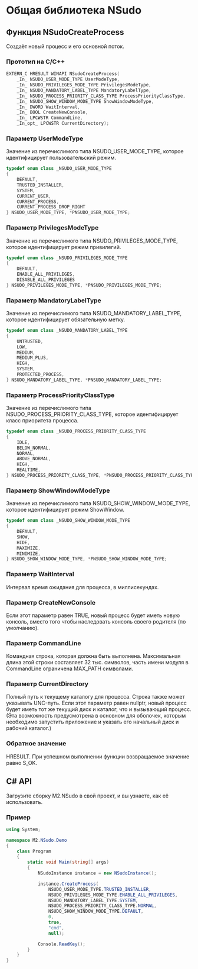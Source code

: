 ﻿# Общая библиотека NSudo

## Функция NSudoCreateProcess

Создаёт новый процесс и его основной поток.

### Прототип на C/C++

```cpp
EXTERN_C HRESULT WINAPI NSudoCreateProcess(
    _In_ NSUDO_USER_MODE_TYPE UserModeType,
    _In_ NSUDO_PRIVILEGES_MODE_TYPE PrivilegesModeType,
    _In_ NSUDO_MANDATORY_LABEL_TYPE MandatoryLabelType,
    _In_ NSUDO_PROCESS_PRIORITY_CLASS_TYPE ProcessPriorityClassType,
    _In_ NSUDO_SHOW_WINDOW_MODE_TYPE ShowWindowModeType,
    _In_ DWORD WaitInterval,
    _In_ BOOL CreateNewConsole,
    _In_ LPCWSTR CommandLine,
    _In_opt_ LPCWSTR CurrentDirectory);
```

### Параметр UserModeType

Значение из перечислимого типа NSUDO_USER_MODE_TYPE, которое идентифицирует пользовательский
режим.

```cpp
typedef enum class _NSUDO_USER_MODE_TYPE
{
    DEFAULT,
    TRUSTED_INSTALLER,
    SYSTEM,
    CURRENT_USER,
    CURRENT_PROCESS,
    CURRENT_PROCESS_DROP_RIGHT
} NSUDO_USER_MODE_TYPE, *PNSUDO_USER_MODE_TYPE;
```

### Параметр PrivilegesModeType

Значение из перечислимого типа NSUDO_PRIVILEGES_MODE_TYPE, которое идентифицирует
режим привилегий.

```cpp
typedef enum class _NSUDO_PRIVILEGES_MODE_TYPE
{
    DEFAULT,
    ENABLE_ALL_PRIVILEGES,
    DISABLE_ALL_PRIVILEGES
} NSUDO_PRIVILEGES_MODE_TYPE, *PNSUDO_PRIVILEGES_MODE_TYPE;
```

### Параметр MandatoryLabelType

Значение из перечислимого типа NSUDO_MANDATORY_LABEL_TYPE, которое идентифицирует
обязательную метку.

```cpp
typedef enum class _NSUDO_MANDATORY_LABEL_TYPE
{
    UNTRUSTED,
    LOW,
    MEDIUM,
    MEDIUM_PLUS,
    HIGH,
    SYSTEM,
    PROTECTED_PROCESS,
} NSUDO_MANDATORY_LABEL_TYPE, *PNSUDO_MANDATORY_LABEL_TYPE;
```

### Параметр ProcessPriorityClassType

Значение из перечислимого типа NSUDO_PROCESS_PRIORITY_CLASS_TYPE, которое 
идентифицирует класс приоритета процесса.

```cpp
typedef enum class _NSUDO_PROCESS_PRIORITY_CLASS_TYPE
{
    IDLE,
    BELOW_NORMAL,
    NORMAL,
    ABOVE_NORMAL,
    HIGH,
    REALTIME,
} NSUDO_PROCESS_PRIORITY_CLASS_TYPE, *PNSUDO_PROCESS_PRIORITY_CLASS_TYPE;
```

### Параметр ShowWindowModeType

Значение из перечислимого типа NSUDO_SHOW_WINDOW_MODE_TYPE, которое идентифицирует 
режим ShowWindow.

```cpp
typedef enum class _NSUDO_SHOW_WINDOW_MODE_TYPE
{
    DEFAULT,
    SHOW,
    HIDE,
    MAXIMIZE,
    MINIMIZE,
} NSUDO_SHOW_WINDOW_MODE_TYPE, *PNSUDO_SHOW_WINDOW_MODE_TYPE;
```

### Параметр WaitInterval

Интервал время ожидания для процесса, в миллисекундах. 

### Параметр CreateNewConsole

Если этот параметр равен TRUE, новый процесс будет иметь новую консоль, вместо того 
чтобы наследовать консоль своего родителя (по умолчанию).

### Параметр CommandLine

Командная строка, которая должна быть выполнена. Максимальная длина этой 
строки составляет 32 тыс. символов, часть имени модуля в CommandLine ограничена 
MAX_PATH символами.

### Параметр CurrentDirectory

Полный путь к текущему каталогу для процесса. Строка также может указывать UNC-путь.
Если этот параметр равен nullptr, новый процесс будет иметь тот же текущий диск
и каталог, что и вызывающий процесс. (Эта возможность предусмотрена в основном
для оболочек, которым необходимо запустить приложение и указать его
начальный диск и рабочий каталог.)

### Обратное значение

HRESULT. При успешном выполнении функции возвращаемое значение равно S_OK.

## C# API

Загрузите сборку M2.NSudo в свой проект, и вы узнаете, как её использовать.

### Пример

```csharp
using System;

namespace M2.NSudo.Demo
{
    class Program
    {
        static void Main(string[] args)
        {
            NSudoInstance instance = new NSudoInstance();

            instance.CreateProcess(
                NSUDO_USER_MODE_TYPE.TRUSTED_INSTALLER,
                NSUDO_PRIVILEGES_MODE_TYPE.ENABLE_ALL_PRIVILEGES,
                NSUDO_MANDATORY_LABEL_TYPE.SYSTEM,
                NSUDO_PROCESS_PRIORITY_CLASS_TYPE.NORMAL,
                NSUDO_SHOW_WINDOW_MODE_TYPE.DEFAULT,
                0,
                true,
                "cmd",
                null);

            Console.ReadKey();
        }
    }
}
```

